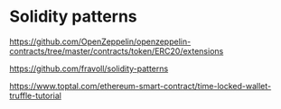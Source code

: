 # Solidity patterns
https://github.com/OpenZeppelin/openzeppelin-contracts/tree/master/contracts/token/ERC20/extensions

https://github.com/fravoll/solidity-patterns

https://www.toptal.com/ethereum-smart-contract/time-locked-wallet-truffle-tutorial